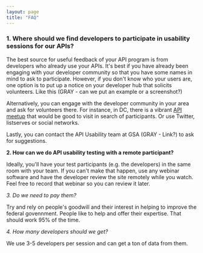```yaml
---
layout: page
title: "FAQ"
---
```


### 1. Where should we find developers to participate in usability sessions for our APIs?
  
The best source for useful feedback of your API program is from developers who already use your APIs.  It's best if you have already been engaging with your developer community so that you have some names in mind to ask to participate. However, if you don't know who your users are, one option is to put up a notice on your developer hub that solicits volunteers.  Like this (GRAY - can we put an example or a screenshot?)
  
Alternatively, you can engage with the developer community in your area and ask for volunteers there.  For instance, in DC, there is a vibrant [API meetup](http://www.meetup.com/DC-Web-API-User-Group/) that would be good to visit in search of participants.  Or use Twitter, listserves or social networks.

Lastly, you can contact the API Usability team at GSA (GRAY - Link?) to ask for suggestions.   


**2. How can we do API usability testing with a remote participant?**  

Ideally, you'll have your test participants (e.g. the developers) in the same room with your team. If you can't make that happen, use any webinar software and have the developer review the site remotely while you watch. Feel free to record that webinar so you can review it later.

*3. Do we need to pay them?*  

Try and rely on people's goodwill and their interest in helping to improve the federal govennment. People like to help and offer their expertise. That should work 95% of the time.

*4. How many developers should we get?*  

We use 3-5 developers per session and can get a ton of data from them.








